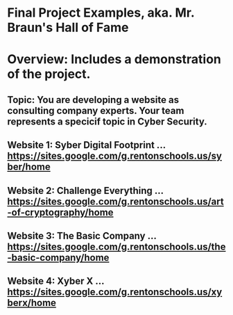 # Final Project Examples, aka. Mr. Braun's Hall of Fame 

# Overview: Includes a demonstration of the project. 

## Topic: You are developing a website as consulting company experts. Your team represents a specicif topic in Cyber Security.

## Website 1: Syber Digital Footprint ...  https://sites.google.com/g.rentonschools.us/syber/home

## Website 2: Challenge Everything ...  https://sites.google.com/g.rentonschools.us/art-of-cryptography/home

## Website 3: The Basic Company ...  https://sites.google.com/g.rentonschools.us/the-basic-company/home

## Website 4: Xyber X ...  https://sites.google.com/g.rentonschools.us/xyberx/home
